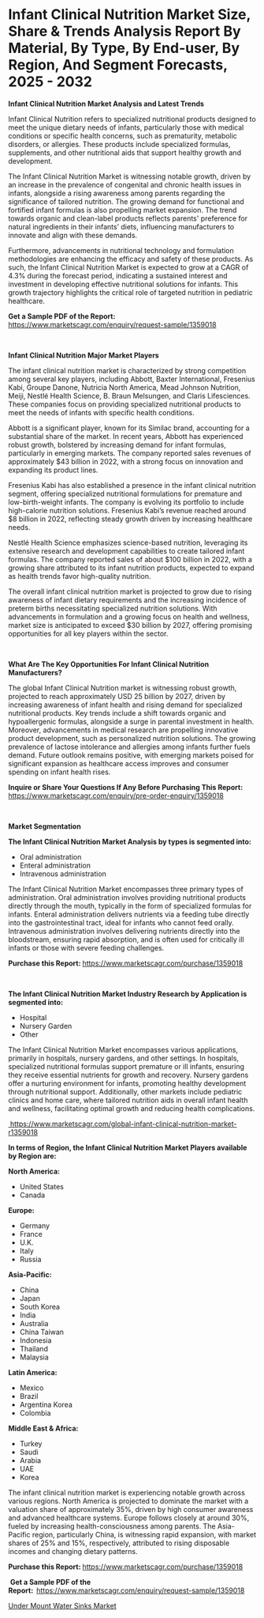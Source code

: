 <p><h1>Infant Clinical Nutrition Market Size, Share & Trends Analysis Report By Material, By Type, By End-user, By Region, And Segment Forecasts, 2025 - 2032</h1></p><p><strong>Infant Clinical Nutrition Market Analysis and Latest Trends</strong></p>
<p><p>Infant Clinical Nutrition refers to specialized nutritional products designed to meet the unique dietary needs of infants, particularly those with medical conditions or specific health concerns, such as prematurity, metabolic disorders, or allergies. These products include specialized formulas, supplements, and other nutritional aids that support healthy growth and development.</p><p>The Infant Clinical Nutrition Market is witnessing notable growth, driven by an increase in the prevalence of congenital and chronic health issues in infants, alongside a rising awareness among parents regarding the significance of tailored nutrition. The growing demand for functional and fortified infant formulas is also propelling market expansion. The trend towards organic and clean-label products reflects parents' preference for natural ingredients in their infants’ diets, influencing manufacturers to innovate and align with these demands.</p><p>Furthermore, advancements in nutritional technology and formulation methodologies are enhancing the efficacy and safety of these products. As such, the Infant Clinical Nutrition Market is expected to grow at a CAGR of 4.3% during the forecast period, indicating a sustained interest and investment in developing effective nutritional solutions for infants. This growth trajectory highlights the critical role of targeted nutrition in pediatric healthcare.</p></p>
<p><strong>Get a Sample PDF of the Report:&nbsp;</strong> <a href="https://www.marketscagr.com/enquiry/request-sample/1359018?utm_campaign=2648&utm_medium=2&utm_source=Github&utm_content=ia&utm_term=22032025&utm_id=infant-clinical-nutrition">https://www.marketscagr.com/enquiry/request-sample/1359018</a></p>
<p>&nbsp;</p>
<p><strong>Infant Clinical Nutrition Major Market Players</strong></p>
<p><p>The infant clinical nutrition market is characterized by strong competition among several key players, including Abbott, Baxter International, Fresenius Kabi, Groupe Danone, Nutricia North America, Mead Johnson Nutrition, Meiji, Nestlé Health Science, B. Braun Melsungen, and Claris Lifesciences. These companies focus on providing specialized nutritional products to meet the needs of infants with specific health conditions.</p><p>Abbott is a significant player, known for its Similac brand, accounting for a substantial share of the market. In recent years, Abbott has experienced robust growth, bolstered by increasing demand for infant formulas, particularly in emerging markets. The company reported sales revenues of approximately $43 billion in 2022, with a strong focus on innovation and expanding its product lines.</p><p>Fresenius Kabi has also established a presence in the infant clinical nutrition segment, offering specialized nutritional formulations for premature and low-birth-weight infants. The company is evolving its portfolio to include high-calorie nutrition solutions. Fresenius Kabi’s revenue reached around $8 billion in 2022, reflecting steady growth driven by increasing healthcare needs.</p><p>Nestlé Health Science emphasizes science-based nutrition, leveraging its extensive research and development capabilities to create tailored infant formulas. The company reported sales of about $100 billion in 2022, with a growing share attributed to its infant nutrition products, expected to expand as health trends favor high-quality nutrition.</p><p>The overall infant clinical nutrition market is projected to grow due to rising awareness of infant dietary requirements and the increasing incidence of preterm births necessitating specialized nutrition solutions. With advancements in formulation and a growing focus on health and wellness, market size is anticipated to exceed $30 billion by 2027, offering promising opportunities for all key players within the sector.</p></p>
<p>&nbsp;</p>
<p><strong>What Are The Key Opportunities For Infant Clinical Nutrition Manufacturers?</strong></p>
<p><p>The global Infant Clinical Nutrition market is witnessing robust growth, projected to reach approximately USD 25 billion by 2027, driven by increasing awareness of infant health and rising demand for specialized nutritional products. Key trends include a shift towards organic and hypoallergenic formulas, alongside a surge in parental investment in health. Moreover, advancements in medical research are propelling innovative product development, such as personalized nutrition solutions. The growing prevalence of lactose intolerance and allergies among infants further fuels demand. Future outlook remains positive, with emerging markets poised for significant expansion as healthcare access improves and consumer spending on infant health rises.</p></p>
<p><strong>Inquire or Share Your Questions If Any Before Purchasing This Report:</strong> <a href="https://www.marketscagr.com/enquiry/pre-order-enquiry/1359018?utm_campaign=2648&utm_medium=2&utm_source=Github&utm_content=ia&utm_term=22032025&utm_id=infant-clinical-nutrition">https://www.marketscagr.com/enquiry/pre-order-enquiry/1359018</a></p>
<p>&nbsp;</p>
<p><strong>Market Segmentation</strong></p>
<p><strong>The Infant Clinical Nutrition Market Analysis by types is segmented into:</strong></p>
<p><ul><li>Oral administration</li><li>Enteral administration</li><li>Intravenous administration</li></ul></p>
<p><p>The Infant Clinical Nutrition Market encompasses three primary types of administration. Oral administration involves providing nutritional products directly through the mouth, typically in the form of specialized formulas for infants. Enteral administration delivers nutrients via a feeding tube directly into the gastrointestinal tract, ideal for infants who cannot feed orally. Intravenous administration involves delivering nutrients directly into the bloodstream, ensuring rapid absorption, and is often used for critically ill infants or those with severe feeding challenges.</p></p>
<p><strong>Purchase this Report:&nbsp;</strong><a href="https://www.marketscagr.com/purchase/1359018?utm_campaign=2648&utm_medium=2&utm_source=Github&utm_content=ia&utm_term=22032025&utm_id=infant-clinical-nutrition">https://www.marketscagr.com/purchase/1359018</a></p>
<p>&nbsp;</p>
<p><strong>The Infant Clinical Nutrition Market Industry Research by Application is segmented into:</strong></p>
<p><ul><li>Hospital</li><li>Nursery Garden</li><li>Other</li></ul></p>
<p><p>The Infant Clinical Nutrition Market encompasses various applications, primarily in hospitals, nursery gardens, and other settings. In hospitals, specialized nutritional formulas support premature or ill infants, ensuring they receive essential nutrients for growth and recovery. Nursery gardens offer a nurturing environment for infants, promoting healthy development through nutritional support. Additionally, other markets include pediatric clinics and home care, where tailored nutrition aids in overall infant health and wellness, facilitating optimal growth and reducing health complications.</p></p>
<p><a href="https://www.marketscagr.com/global-infant-clinical-nutrition-market-r1359018?utm_campaign=2648&utm_medium=2&utm_source=Github&utm_content=ia&utm_term=22032025&utm_id=infant-clinical-nutrition">&nbsp;https://www.marketscagr.com/global-infant-clinical-nutrition-market-r1359018</a></p>
<p><strong>In terms of Region, the Infant Clinical Nutrition Market Players available by Region are:</strong></p>
<p>
    <p> <strong> North America: </strong>
        <ul>
            <li>United States</li>
            <li>Canada</li>
        </ul>
        </p> 
    <p> <strong> Europe: </strong>
        <ul>
            <li>Germany</li>
            <li>France</li>
            <li>U.K.</li>
            <li>Italy</li>
            <li>Russia</li>
        </ul>
        </p> 
    <p> <strong> Asia-Pacific: </strong>
        <ul>
            <li>China</li>
            <li>Japan</li>
            <li>South Korea</li>
            <li>India</li>
            <li>Australia</li>
            <li>China Taiwan</li>
            <li>Indonesia</li>
            <li>Thailand</li>
            <li>Malaysia</li>
        </ul>
        </p> 
    <p> <strong> Latin America: </strong>
        <ul>
            <li>Mexico</li>
            <li>Brazil</li>
            <li>Argentina Korea</li>
            <li>Colombia</li>
        </ul>
        </p> 
    <p> <strong> Middle East & Africa: </strong>
        <ul>
            <li>Turkey</li>
            <li>Saudi</li>
            <li>Arabia</li>
            <li>UAE</li>
            <li>Korea</li>
        </ul>
    </p>
    </p>
<p><p>The infant clinical nutrition market is experiencing notable growth across various regions. North America is projected to dominate the market with a valuation share of approximately 35%, driven by high consumer awareness and advanced healthcare systems. Europe follows closely at around 30%, fueled by increasing health-consciousness among parents. The Asia-Pacific region, particularly China, is witnessing rapid expansion, with market shares of 25% and 15%, respectively, attributed to rising disposable incomes and changing dietary patterns.</p></p>
<p><strong>Purchase this Report: </strong><a href="https://www.marketscagr.com/purchase/1359018?utm_campaign=2648&utm_medium=2&utm_source=Github&utm_content=ia&utm_term=22032025&utm_id=infant-clinical-nutrition">https://www.marketscagr.com/purchase/1359018</a></p>
<p>&nbsp;<strong>Get a Sample PDF of the Report:&nbsp;&nbsp;</strong><a href="https://www.marketscagr.com/enquiry/request-sample/1359018?utm_campaign=2648&utm_medium=2&utm_source=Github&utm_content=ia&utm_term=22032025&utm_id=infant-clinical-nutrition">https://www.marketscagr.com/enquiry/request-sample/1359018</a></p>
<p><strong></strong></p>
<p><p><a href="https://github.com/hillsmyung726/Market-Research-Report-List-1/blob/main/under-mount-water-sinks-market.md?utm_campaign=2648&utm_medium=2&utm_source=Github&utm_content=ia&utm_term=22032025&utm_id=infant-clinical-nutrition">Under Mount Water Sinks Market</a></p></p>